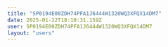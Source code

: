 ```yaml
---
title: "SP0194E00ZDH74PFA1J6444W1320WQ3XFQX14DM7"
date: 2025-01-22T18:10:31.159Z
user: SP0194E00ZDH74PFA1J6444W1320WQ3XFQX14DM7
layout: "users"
---
```

    